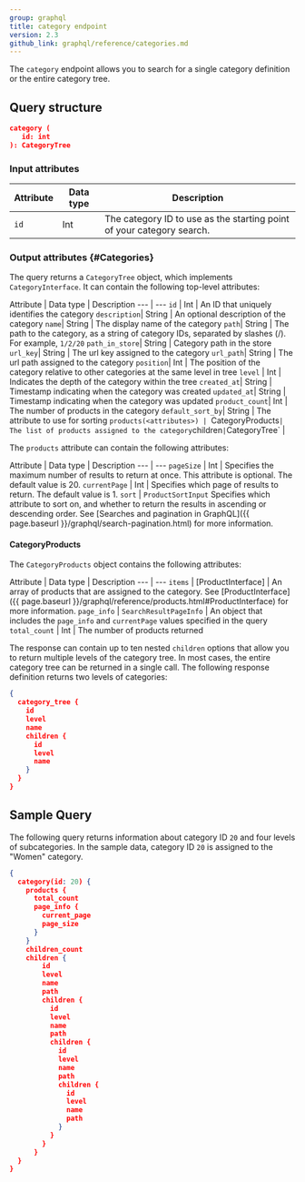 ```yaml
---
group: graphql
title: category endpoint
version: 2.3
github_link: graphql/reference/categories.md
---
```


The `category` endpoint allows you to search for a single category definition or the entire category tree.

## Query structure

``` json
category (
   id: int
): CategoryTree
```

### Input attributes

Attribute | Data type | Description
--- | --- | ---
`id` | Int | The category ID to use as the starting point of your category search.

### Output attributes {#Categories}

The query returns a `CategoryTree` object, which implements `CategoryInterface`. It can contain the following top-level attributes:

Attribute | Data type | Description
--- | ---
`id` | Int | An ID that uniquely identifies the category
`description`| String | An optional description of the category
`name`| String | The display name of the category
`path`| String | The path to the category, as a string of category IDs, separated by slashes (/). For example, `1/2/20`
`path_in_store`| String | Category path in the store
`url_key`| String | The url key assigned to the category
`url_path`| String | The url path assigned to the category
`position`| Int | The position of the category relative to other categories at the same level in tree
`level` | Int | Indicates the depth of the category within the tree
`created_at`| String | Timestamp indicating when the category was created
`updated_at`| String | Timestamp indicating when the category was updated
`product_count`| Int | The number of products in the category
`default_sort_by`| String | The attribute to use for sorting
`products(<attributes>) | `CategoryProducts` | The list of products assigned to the category
`children` | `CategoryTree` |

The `products` attribute can contain the following attributes:

Attribute | Data type | Description
--- | ---
`pageSize` | Int | Specifies the maximum number of results to return at once. This attribute is optional. The default value is 20.
`currentPage` | Int |  Specifies which page of results to return. The default value is 1.
`sort` | `ProductSortInput` Specifies which attribute to sort on, and whether to return the results in ascending or descending order. See [Searches and pagination in GraphQL]({{ page.baseurl }}/graphql/search-pagination.html) for more information.

#### CategoryProducts

The `CategoryProducts` object contains the following attributes:

Attribute | Data type | Description
--- | ---
`items` | [ProductInterface] | An array of products that are assigned to the category. See [ProductInterface]({{ page.baseurl }}/graphql/reference/products.html#ProductInterface) for more information.
`page_info` | `SearchResultPageInfo` | An object that includes the `page_info` and `currentPage` values specified in the query
`total_count` | Int | The number of products returned


The response can contain up to ten nested `children` options that allow you to return multiple levels of the category tree. In most cases, the entire category tree can be returned in a single call. The following response definition returns two levels of categories:

```json
{
  category_tree {
    id
    level
    name
    children {
      id
      level
      name
    }
  }
}
```

## Sample Query

The following query returns information about category ID `20` and four levels of subcategories. In the sample data, category ID `20` is assigned to the "Women" category.

```json
{
  category(id: 20) {
    products {
      total_count
      page_info {
        current_page
        page_size
      }
    }
    children_count
    children {
        id
        level
        name
        path
        children {
          id
          level
          name
          path
          children {
            id
            level
            name
            path
            children {
              id
              level
              name
              path
            }
          }
        }
      }
  }
}
```
